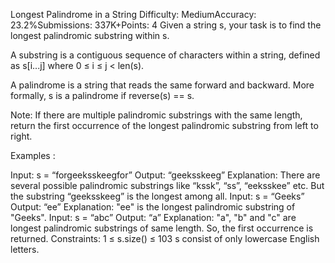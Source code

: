 Longest Palindrome in a String
Difficulty: MediumAccuracy: 23.2%Submissions: 337K+Points: 4
Given a string s, your task is to find the longest palindromic substring within s.

A substring is a contiguous sequence of characters within a string, defined as s[i...j] where 0 ≤ i ≤ j < len(s).

A palindrome is a string that reads the same forward and backward. More formally, s is a palindrome if reverse(s) == s.

Note: If there are multiple palindromic substrings with the same length, return the first occurrence of the longest palindromic substring from left to right.

Examples :

Input: s = “forgeeksskeegfor” 
Output: “geeksskeeg”
Explanation: There are several possible palindromic substrings like “kssk”, “ss”, “eeksskee” etc. But the substring “geeksskeeg” is the longest among all.
Input: s = “Geeks” 
Output: “ee”
Explanation: "ee" is the longest palindromic substring of "Geeks". 
Input: s = “abc” 
Output: “a”
Explanation: "a", "b" and "c" are longest palindromic substrings of same length. So, the first occurrence is returned.
Constraints:
1 ≤ s.size() ≤ 103
s consist of only lowercase English letters.